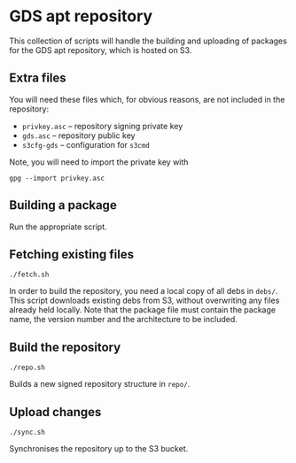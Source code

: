 GDS apt repository
==================

This collection of scripts will handle the building and uploading of packages
for the GDS apt repository, which is hosted on S3.

Extra files
-----------

You will need these files which, for obvious reasons, are not included in the
repository:

* `privkey.asc` – repository signing private key
* `gds.asc` – repository public key
* `s3cfg-gds` – configuration for `s3cmd`

Note, you will need to import the private key with

    gpg --import privkey.asc

Building a package
------------------

Run the appropriate script.

Fetching existing files
-----------------------

    ./fetch.sh

In order to build the repository, you need a local copy of all debs in `debs/`.
This script downloads existing debs from S3, without overwriting any files
already held locally. Note that the package file must contain the package name,
the version number and the architecture to be included.

Build the repository
--------------------

    ./repo.sh

Builds a new signed repository structure in `repo/`.

Upload changes
--------------

    ./sync.sh

Synchronises the repository up to the S3 bucket.
